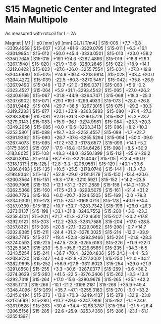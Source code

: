 S15 Magnetic Center and Integrated Main Multipole
=================================================

As measured with rotcoil for I =   2A

Magnet  |             M1               |
        | x0 [mm]  y0 [mm] GL/I [T/mA] |
S15-005 |    +7.7     +6.8 -3339.4958  |
S15-007 |   +31.4    +81.6 -3329.0795  |
S15-011 |    +6.3    +16.1 -3301.9954  |
S15-012 |   +50.0    +45.4 -3333.0501  |
S15-013 |   +23.0    +58.2 -3350.7645  |
S15-015 |   +19.1    +24.6 -3282.4866  |
S15-019 |   +18.6    +29.1 -3267.1540  |
S15-020 |   +21.9    +19.6 -3280.2646  |
S15-022 |   +18.9    +14.1 -3212.6422  |
S15-023 |   +27.6    +26.0 -3255.7554  |
S15-024 |   +27.3    +19.8 -3204.6980  |
S15-025 |   +24.9    +36.4 -3213.9814  |
S15-028 |   +33.4    +20.0 -3204.4272  |
S15-039 |   -22.5    +80.3 -3270.5457  |
S15-042 |   +35.8    +26.9 -3267.9490  |
S15-049 |   +12.7    +21.0 -3199.0371  |
S15-063 |    +5.9     -0.2 -3323.4527  |
S15-064 |    +5.9    +31.1 -3293.4543  |
S15-065 |   +27.0    +26.2 -3240.6166  |
S15-067 |   +31.8    +44.9 -3264.7471  |
S15-068 |   +18.3    +25.3 -3207.6902  |
S15-071 |   +29.1    +19.1 -3299.4933  |
S15-073 |   +28.0    +26.8 -3281.9442  |
S15-074 |   +29.7    +38.5 -3297.3015  |
S15-075 |   +29.2    +30.3 -3319.2283  |
S15-077 |   +22.1    +32.9 -3303.5883  |
S15-080 |   +37.4    +27.3 -3293.3896  |
S15-081 |   +27.6    +31.3 -3290.5726  |
S15-082 |    +5.3    +23.7 -3279.0143  |
S15-083 |   +15.9    +36.1 -3274.9961  |
S15-084 |   +23.3    +20.3 -3249.2056  |
S15-085 |    +0.0    +19.5 -3263.3413  |
S15-086 |    +8.2    +10.3 -3253.5801  |
S15-088 |   +18.7     +3.3 -3252.4557  |
S15-089 |    -1.7    +22.7 -3261.9362  |
S15-090 |   +26.7    +37.6 -3255.5294  |
S15-094 |   +50.0    -39.0 -3267.4073  |
S15-095 |   +17.2    +32.3 -3178.6577  |
S15-096 |   +14.1     +5.2 -3175.0893  |
S15-097 |   -17.9    +16.8 -3164.6426  |
S15-098 |    +8.5    +30.9 -3183.8025  |
S15-108 |   +48.3    +48.0 -3250.1899  |
S15-112 |   +25.6    +29.2 -3240.3914  |
S15-114 |    +8.7     +7.5 -3229.4047  |
S15-115 |   +23.4    +30.9 -3218.1313  |
S15-125 |   -12.8     -3.3 -3206.9581  |
S15-129 |   +40.1    +30.6 -3206.6493  |
S15-135 |   +10.5    +25.5 -3178.0746  |
S15-144 |   +11.3     +7.3 -3198.8342  |
S15-147 |   +52.8    +29.6 -3181.9179  |
S15-150 |   -13.4    +20.6 -3200.3564  |
S15-151 |    +9.3    +17.6 -3210.5921  |
S15-152 |   +14.2    +23.5 -3209.7905  |
S15-153 |   +12.1    +31.2 -3211.2889  |
S15-158 |   +14.2   +105.7 -3262.5368  |
S15-160 |   +17.5    +21.3 -3298.5079  |
S15-161 |   +21.4    +31.2 -3306.7726  |
S15-163 |    +6.0    +20.7 -3224.5505  |
S15-169 |    -2.0    +79.3 -3234.9309  |
S15-173 |   +11.5    +24.1 -3168.0716  |
S15-178 |   +40.9    +74.4 -3257.9330  |
S15-182 |   +10.7    +30.7 -3283.7342  |
S15-196 |   +26.0    +26.3 -3273.0137  |
S15-198 |   +33.1    +31.8 -3246.7552  |
S15-200 |    +3.0    +23.3 -3258.4141  |
S15-201 |   +21.7    +15.2 -3272.4500  |
S15-202 |   -20.2    +17.8 -3292.9121  |
S15-203 |   +12.2    +20.3 -3231.7586  |
S15-204 |   +17.0    +28.5 -3257.8321  |
S15-205 |   +20.5    +27.1 -3229.0052  |
S15-208 |    -0.7    +14.7 -3232.8385  |
S15-211 |   -24.4    +31.2 -3278.3025  |
S15-214 |   -12.2    +33.9 -3293.7745  |
S15-217 |   +19.4    +52.8 -3292.9466  |
S15-224 |   +21.8    +28.3 -3224.0592  |
S15-225 |   +47.5    -23.8 -3255.6183  |
S15-226 |   +11.9    +22.0 -3225.5363  |
S15-233 |    -5.9    +95.6 -3229.8566  |
S15-235 |   +34.3     -6.5 -3243.5254  |
S15-241 |   +36.7    +70.4 -3220.4836  |
S15-243 |    +4.4     -5.3 -3208.8730  |
S15-247 |    +4.0    +32.8 -3227.3002  |
S15-250 |   +11.0    +34.2 -3282.9895  |
S15-252 |   +56.9    +27.6 -3311.8023  |
S15-254 |   +29.0    +21.9 -3291.8550  |
S15-255 |    +3.3    +30.6 -3287.0377  |
S15-259 |    +3.6    +38.2 -3274.3629  |
S15-260 |   +41.5    -22.5 -3276.3406  |
S15-262 |    -3.3    +13.4 -3292.7318  |
S15-264 |   +17.0    -15.6 -3280.9678  |
S15-265 |   +35.1    +42.2 -3285.1213  |
S15-266 |   -10.1    -21.2 -3198.2181  |
S15-268 |   +35.9    +49.4 -3248.4096  |
S15-269 |   +35.7    +47.1 -3255.3163  |
S15-270 |    -9.0    +33.2 -3245.6494  |
S15-273 |   +13.6    +70.3 -3249.4137  |
S15-279 |   -32.9    -23.0 -3217.5699  |
S15-280 |   +10.7    +29.0 -3247.7806  |
S15-282 |    -1.1    +23.6 -3281.9628  |
S15-283 |   +30.4    +34.4 -3268.3787  |
S15-284 |   -21.5    +26.4 -3206.5156  |
S15-285 |   -22.6    +25.9 -3253.4368  |
S15-286 |   -23.1    +61.1 -3255.1397  |
